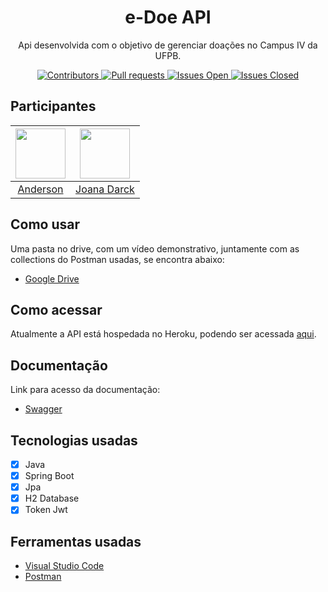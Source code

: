 <h1 align="center">
e-Doe API
</h1>

<p align="center">
Api desenvolvida com o objetivo de gerenciar doações no Campus IV da UFPB.
</p>

<p align="center">
  <a href="https://git.phoebus.com.br/anderson.freitas/treinamento-clinica-api/-/graphs/master">
    <img src="https://img.shields.io/badge/contributors-2-blueviolet" alt="Contributors">
    <img src="https://img.shields.io/badge/pull requests-4-blue" alt="Pull requests">
    <img src="https://img.shields.io/badge/issues open-5-green" alt="Issues Open">
    <img src="https://img.shields.io/badge/issues closed-26-red" alt="Issues Closed">
  </a>
</p>

<!-- <hr> -->

## Participantes

| [<img src="https://avatars.githubusercontent.com/u/51753091?s=400&u=7ebadde013041e6b71a57955a0202d3e5c788fe3&v=4" width="80px;"/>](https://git.phoebus.com.br/anderson.freitas) | [<img src="https://avatars.githubusercontent.com/u/43012901?v=4" width="80px;"/>](https://github.com/joanasoaresd) |
| :---: | :---: |
| [Anderson ](https://git.phoebus.com.br/anderson.freitas) | [Joana Darck](https://github.com/joanasoaresd) |

## Como usar
Uma pasta no drive, com um vídeo demonstrativo, juntamente com as collections do Postman usadas, se encontra abaixo:
- [Google Drive](https://drive.google.com/drive/folders/1fNf5Vf8PLvJF4v5a_5hWezLcT0Cqp3jX?usp=sharing)

## Como acessar
Atualmente a API está hospedada no Heroku, podendo ser acessada [aqui](https://edoe-spring-api.herokuapp.com/).
## Documentação
Link para acesso da documentação:
- [Swagger](https://edoe-spring-api.herokuapp.com/swagger-ui/index.html)

## Tecnologias usadas

- [x] Java
- [x] Spring Boot
- [x] Jpa
- [x] H2 Database
- [x] Token Jwt
## Ferramentas usadas
- [Visual Studio Code](https://code.visualstudio.com/)
- [Postman](https://www.postman.com/)

